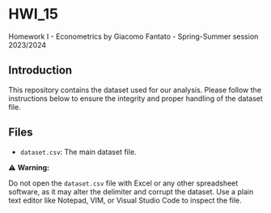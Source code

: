 # HWI_15
Homework I - Econometrics by Giacomo Fantato - Spring-Summer session 2023/2024

## Introduction

This repository contains the dataset used for our analysis. Please follow the instructions below to ensure the integrity and proper handling of the dataset file.

## Files

- `dataset.csv`: The main dataset file.

⚠️ **Warning:**

Do not open the `dataset.csv` file with Excel or any other spreadsheet software, as it may alter the delimiter and corrupt the dataset. Use a plain text editor like Notepad, VIM, or Visual Studio Code to inspect the file.
